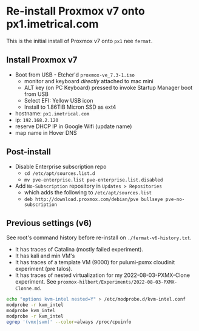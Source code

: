 # Re-install Proxmox v7 onto px1.imetrical.com

This is the initial install of Proxmox v7 onto `px1` nee `fermat`.

## Install Proxmox v7

- Boot from USB - Etcher'd `proxmox-ve_7.3-1.iso`
  - monitor and keyboard _directly_ attached to mac mini
  - ALT key (on PC Keyboard) pressed to invoke Startup Manager boot from USB
  - Select EFI: Yellow USB icon
  - Install to 1.86TiB Micron SSD as ext4
- hostname: `px1.imetrical.com`
- ip: `192.168.2.120`
- reserve DHCP IP in Google Wifi (update name)
- map name in Hover DNS

## Post-install

- Disable Enterprise subscription repo
  - `cd /etc/apt/sources.list.d`
  - `mv pve-enterprise.list pve-enterprise.list.disabled`
- Add `No-Subscription` repository in `Updates > Repositories`
  - which adds the following to `/etc/apt/sources.list`
  - `deb http://download.proxmox.com/debian/pve bullseye pve-no-subscription`

## Previous settings (v6)

See root's command history before re-install on `./fermat-v6-history.txt`.

- It has traces of Catalina (mostly failed experiment).
- It has kali and min VM's
- It has traces of a template VM (9000) for pulumi-pxmx cloudinit experiment (pre talos).
- It has traces of nested virtualization for my 2022-08-03-PXMX-Clone experiment.
  See `proxmox-hilbert/Experiments/2022-08-03-PXMX-Clonne.md`.

```bash
echo "options kvm-intel nested=Y" > /etc/modprobe.d/kvm-intel.conf
modprobe -r kvm_intel
modprobe kvm_intel
modprobe -r kvm_intel
egrep '(vmx|svm)' --color=always /proc/cpuinfo
```
